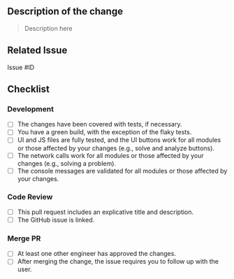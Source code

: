 ## Description of the change

> Description here

## Related Issue

Issue #ID

## Checklist

### Development

- [ ] The changes have been covered with tests, if necessary.
- [ ] You have a green build, with the exception of the flaky tests.
- [ ] UI and JS files are fully tested, and the UI buttons work for all modules or those affected by your changes (e.g., solve and analyze buttons).
- [ ] The network calls work for all modules or those affected by your changes (e.g., solving a problem).
- [ ] The console messages are validated for all modules or those affected by your changes.

### Code Review

- [ ] This pull request includes an explicative title and description.
- [ ] The GitHub issue is linked.

### Merge PR

- [ ] At least one other engineer has approved the changes.
- [ ] After merging the change, the issue requires you to follow up with the user.